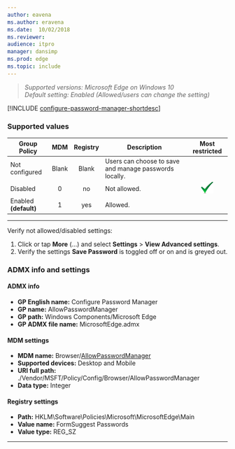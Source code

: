 ```yaml
---
author: eavena
ms.author: eravena
ms.date:  10/02/2018
ms.reviewer: 
audience: itpro
manager: dansimp
ms.prod: edge
ms.topic: include
---
```


<!-- ## Configure Password Manager -->
>*Supported versions: Microsoft Edge on Windows 10*<br>
>*Default setting:  Enabled (Allowed/users can change the setting)*

[!INCLUDE [configure-password-manager-shortdesc](../shortdesc/configure-password-manager-shortdesc.md)]

### Supported values

|       Group Policy       |  MDM  | Registry |                      Description                       |                 Most restricted                  |
|--------------------------|:-----:|:--------:|--------------------------------------------------------|:------------------------------------------------:|
|      Not configured      | Blank |  Blank   | Users can choose to save and manage passwords locally. |                                                  |
|         Disabled         |   0   |    no    |                      Not allowed.                      | ![Most restricted value](../images/check-gn.png) |
| Enabled<br>**(default)** |   1   |   yes    |                        Allowed.                        |                                                  |

---

Verify not allowed/disabled settings:
1. Click or tap **More** (…) and select **Settings** > **View Advanced settings**.
2. Verify the settings **Save Password** is toggled off or on and is greyed out.

### ADMX info and settings
#### ADMX info
- **GP English name:** Configure Password Manager
- **GP name:** AllowPasswordManager
- **GP path:** Windows Components/Microsoft Edge
- **GP ADMX file name:** MicrosoftEdge.admx

#### MDM settings
- **MDM name:** Browser/[AllowPasswordManager](https://docs.microsoft.com/windows/client-management/mdm/policy-csp-browser#browser-allowpasswordmanager)
- **Supported devices:** Desktop and Mobile
- **URI full path:** ./Vendor/MSFT/Policy/Config/Browser/AllowPasswordManager 
- **Data type:** Integer

#### Registry settings
- **Path:** HKLM\Software\Policies\Microsoft\MicrosoftEdge\Main 
- **Value name:** FormSuggest Passwords
- **Value type:** REG_SZ

<hr>
